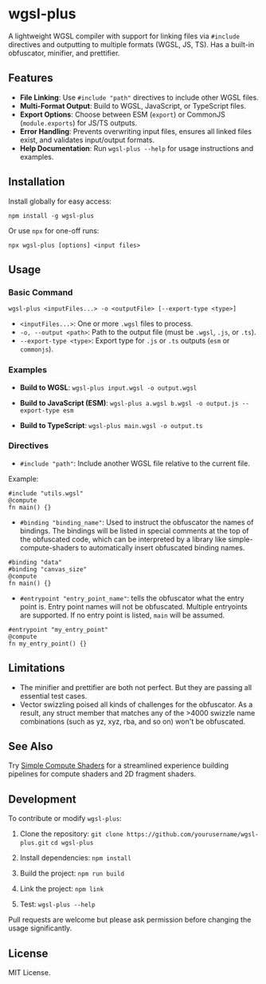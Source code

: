 # wgsl-plus

A lightweight WGSL compiler with support for linking files via `#include` directives and outputting to multiple formats (WGSL, JS, TS). Has a built-in obfuscator, minifier, and prettifier. 

## Features

- **File Linking**: Use `#include "path"` directives to include other WGSL files.
- **Multi-Format Output**: Build to WGSL, JavaScript, or TypeScript files.
- **Export Options**: Choose between ESM (`export`) or CommonJS (`module.exports`) for JS/TS outputs.
- **Error Handling**: Prevents overwriting input files, ensures all linked files exist, and validates input/output formats.
- **Help Documentation**: Run `wgsl-plus --help` for usage instructions and examples.

## Installation

Install globally for easy access:

`npm install -g wgsl-plus`

Or use `npx` for one-off runs:

`npx wgsl-plus [options] <input files>`

## Usage

### Basic Command

`wgsl-plus <inputFiles...> -o <outputFile> [--export-type <type>]`

- `<inputFiles...>`: One or more `.wgsl` files to process.
- `-o, --output <path>`: Path to the output file (must be `.wgsl`, `.js`, or `.ts`).
- `--export-type <type>`: Export type for `.js` or `.ts` outputs (`esm` or `commonjs`).

### Examples

- **Build to WGSL**:
  `wgsl-plus input.wgsl -o output.wgsl`

- **Build to JavaScript (ESM)**:
  `wgsl-plus a.wgsl b.wgsl -o output.js --export-type esm`

- **Build to TypeScript**:
  `wgsl-plus main.wgsl -o output.ts`

### Directives

- `#include "path"`: Include another WGSL file relative to the current file.

Example:

```wgsl
#include "utils.wgsl"
@compute
fn main() {}
```

- `#binding "binding_name"`: Used to instruct the obfuscator the names of bindings. The bindings will be listed in special comments at the top of the obfuscated code, which can be interpreted by a library like simple-compute-shaders to automatically insert obfuscated binding names.

```wgsl
#binding "data"
#binding "canvas_size"
@compute
fn main() {}
```

- `#entrypoint "entry_point_name"`: tells the obfuscator what the entry point is. Entry point names will not be obfuscated. Multiple entryoints are supported. If no entry point is listed, `main` will be assumed. 

```wgsl
#entrypoint "my_entry_point"
@compute
fn my_entry_point() {}
```

## Limitations

- The minifier and prettifier are both not perfect. But they are passing all essential test cases.
- Vector swizzling poised all kinds of challenges for the obfuscator. As a result, any struct member that matches any of the >4000 swizzle name combinations (such as yz, xyz, rba, and so on) won't be obfuscated.

## See Also

Try [Simple Compute Shaders](https://www.npmjs.com/package/simple-compute-shaders) for a streamlined experience building pipelines for compute shaders and 2D fragment shaders.

## Development

To contribute or modify `wgsl-plus`:

1. Clone the repository:
   `git clone https://github.com/yourusername/wgsl-plus.git`
   `cd wgsl-plus`

2. Install dependencies:
   `npm install`

3. Build the project:
   `npm run build`

4. Link the project:
   `npm link`

5. Test:
   `wgsl-plus --help`

Pull requests are welcome but please ask permission before changing the usage significantly.

## License

MIT License.